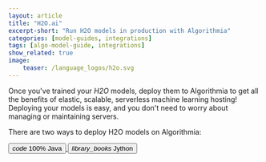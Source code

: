 ```yaml
---
layout: article
title: "H2O.ai"
excerpt-short: "Run H2O models in production with Algorithmia"
categories: [model-guides, integrations]
tags: [algo-model-guide, integrations]
show_related: true
image:
    teaser: /language_logos/h2o.svg
---
```


Once you've trained your *H2O* models, deploy them to Algorithmia to get all the benefits of elastic, scalable, serverless machine learning hosting! Deploying your models is easy, and you don't need to worry about managing or maintaining servers.

There are two ways to deploy H2O models on Algorithmia:

<a href="https://github.com/algorithmiaio/sample-apps/tree/master/algo-dev-demo/h2o">
  <button class="syn-btn contained theme-primary syn-mr-16">
    <i class="material-icons">code</i> 100% Java
  </button>
</a>

<a href="https://blog.algorithmia.com/using-h2o-ai-to-classify-domains-in-production/">
  <button class="syn-btn contained theme-primary">
    <i class="material-icons">library_books</i> Jython
  </button>
</a>
